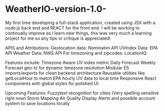 # WeatherIO-version-1.0-
My first time developing a full-stack application, created using JSX with a node.js back end and REACT for the front end.  I will be working to continually improve as I learn new things, this was very much a learning project for me so any tips or critique is appreciated! 

APIS and Attributions:
Geolocation data: Nominatim API
UVIndex Data: EPA API
Weather Data: NWS API
For timezoning and zipcodes: LocationIQ

Features include: 
Timezone Aware UV index metric
Daily Forecast
Weekly Forecast
geo-tz for dynamic timezone resolution
Modular ES imports/exports for clean backend architecture
Reusable utilities like getLocalHour to match EPA hourly UV data to local time
Responsive React components with global styles for polished UI


Upcoming Features:
Fuzzytext recognition for cities (Very spelling sensitive right now)
Storm Mapping
Air Quality Display
Alerts and possible account system to save locations locally
